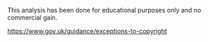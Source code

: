 This analysis has been done for educational purposes only and no commercial gain.

https://www.gov.uk/guidance/exceptions-to-copyright

